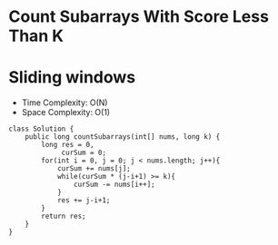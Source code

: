 # Count Subarrays With Score Less Than K
# Sliding windows
* Time Complexity: O(N)
* Space Complexity: O(1)
```
class Solution {
    public long countSubarrays(int[] nums, long k) {
        long res = 0,
             curSum = 0;
        for(int i = 0, j = 0; j < nums.length; j++){
            curSum += nums[j];
            while(curSum * (j-i+1) >= k){
                curSum -= nums[i++];
            }
            res += j-i+1;
        }
        return res;
    }
}
```